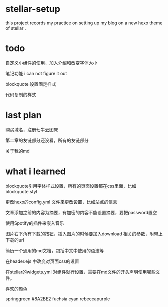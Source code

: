 # stellar-setup
this project records my practice on setting up my blog on a new hexo theme of stellar .

# todo

自定义小组件的使用，加入介绍和改变字体大小

笔记功能 i can not figure it out 

blockquote 设置固定样式

代码复制的样式

# last plan 

购买域名，注册七牛云图床

第二章的友链部分还没看，所有的友链部分

关于我的md

# what i learned

blockquote引用字体样式设置，所有的页面设置都在css里面，比如blockquote.styl

更改hexo的config.yml 文件来更改设置，比如站点的信息

文章添加<!-- more -->之前的内容为摘要，有加密的内容不能设置摘要，要把password置空

使用Spotify的插件来嵌入音乐

图片右下角有下载的按钮，插入图片的时候要加入download 相关的参数，附带上下载的url

简历一个通用的md文档，包括中文中使用的语法等

在header.ejs 中改变对页面css的设置

在stellar的widgets.yml 对组件就行设置，需要在md文件的开头声明使用哪些文件。



喜欢的颜色

springgreen
#8A2BE2
fuchsia
cyan
rebeccapurple
